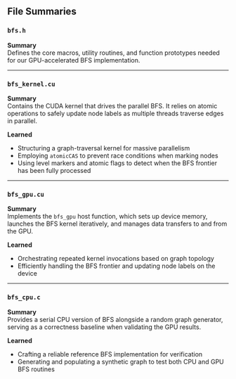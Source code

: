 ## File Summaries

### `bfs.h`
**Summary**  
Defines the core macros, utility routines, and function prototypes needed for our GPU-accelerated BFS implementation.

---

### `bfs_kernel.cu`
**Summary**  
Contains the CUDA kernel that drives the parallel BFS. It relies on atomic operations to safely update node labels as multiple threads traverse edges in parallel.

**Learned**  
- Structuring a graph-traversal kernel for massive parallelism  
- Employing `atomicCAS` to prevent race conditions when marking nodes  
- Using level markers and atomic flags to detect when the BFS frontier has been fully processed

---

### `bfs_gpu.cu`
**Summary**  
Implements the `bfs_gpu` host function, which sets up device memory, launches the BFS kernel iteratively, and manages data transfers to and from the GPU.

**Learned**  
- Orchestrating repeated kernel invocations based on graph topology  
- Efficiently handling the BFS frontier and updating node labels on the device

---

### `bfs_cpu.c`
**Summary**  
Provides a serial CPU version of BFS alongside a random graph generator, serving as a correctness baseline when validating the GPU results.

**Learned**  
- Crafting a reliable reference BFS implementation for verification  
- Generating and populating a synthetic graph to test both CPU and GPU BFS routines
